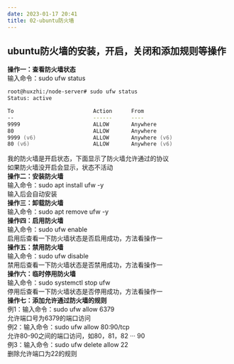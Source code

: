 ```yaml
---
date: 2023-01-17 20:41
title: 02-ubuntu防火墙
---
```


## ubuntu防火墙的安装，开启，关闭和添加规则等操作
**操作一：查看防火墙状态**  
输入命令：sudo ufw status

```zsh
root@huxzhi:/node-server# sudo ufw status
Status: active

To                         Action      From
--                         ------      ----
9999                       ALLOW       Anywhere                  
80                         ALLOW       Anywhere                  
9999 (v6)                  ALLOW       Anywhere (v6)             
80 (v6)                    ALLOW       Anywhere (v6)             

```
我的防火墙是开启状态，下面显示了防火墙允许通过的协议  
如果防火墙没开启会显示，状态不活动  
**操作二：安装防火墙**  
输入命令：sudo apt install ufw -y  
输入后会自动安装  
**操作三：卸载防火墙**  
输入命令：sudo apt remove ufw -y  
**操作四：启用防火墙**  
输入命令：sudo ufw enable  
启用后查看一下防火墙状态是否启用成功，方法看操作一  
**操作五：禁用防火墙**  
输入命令：sudo ufw disable  
禁用后查看一下防火墙状态是否禁用成功，方法看操作一  
**操作六：临时停用防火墙**  
输入命令：sudo systemctl stop ufw  
停用后查看一下防火墙状态是否停用成功，方法看操作一  
**操作七：添加允许通过防火墙的规则**  
例1：输入命令：sudo ufw allow 6379  
允许端口号为6379的端口访问  
例2：输入命令：sudo ufw allow 80:90/tcp  
允许80-90之间的端口访问，如80，81，82 ··· 90  
例3：输入命令：sudo ufw delete allow 22  
删除允许端口为22的规则